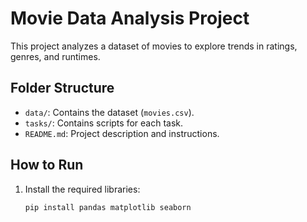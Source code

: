 # Movie Data Analysis Project

This project analyzes a dataset of movies to explore trends in ratings, genres, and runtimes.

## Folder Structure
- `data/`: Contains the dataset (`movies.csv`).
- `tasks/`: Contains scripts for each task.
- `README.md`: Project description and instructions.

## How to Run
1. Install the required libraries:
   ```bash
   pip install pandas matplotlib seaborn